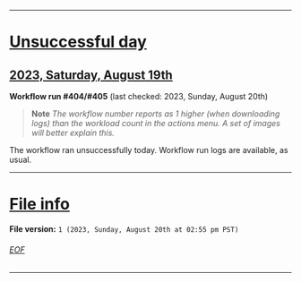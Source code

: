
***

# [Unsuccessful day](#Unsuccessful-day)

## [2023, Saturday, August 19th](#2023-Saturday-August-19th)

**Workflow run #404/#405** (last checked: 2023, Sunday, August 20th)

> **Note** _The workflow number reports as 1 higher (when downloading logs) than the workload count in the actions menu. A set of images will better explain this._

The workflow ran unsuccessfully today. Workflow run logs are available, as usual.

***

# [File info](#File-info)

**File version:** `1 (2023, Sunday, August 20th at 02:55 pm PST)`

###### [EOF](#EOF)

***
